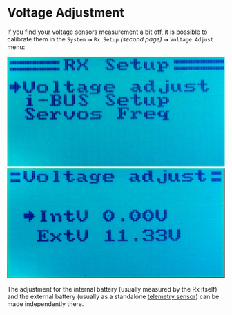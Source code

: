 # Voltage Adjustment #

If you find your voltage sensors measurement a bit off, it is
possible to calibrate them in the `System` ⭢ `Rx Setup` _(second page)_ ⭢ `Voltage Adjust` menu:

![RX Setup 2](rx-setup-2.jpg)
![Voltage Adjust](voltage-adj.jpg)

The adjustment for the internal battery (usually measured by the Rx itself)
and the external battery (usually as a standalone [telemetry sensor](Telemetry.md)) can be made independently there.

